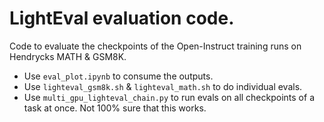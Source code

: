 # LightEval evaluation code.

Code to evaluate the checkpoints of the Open-Instruct training runs on Hendrycks MATH & GSM8K.

- Use `eval_plot.ipynb` to consume the outputs.
- Use `lighteval_gsm8k.sh` & `lighteval_math.sh` to do individual evals.
- Use `multi_gpu_lighteval_chain.py` to run evals on all checkpoints of a task at once. Not 100% sure that this works.